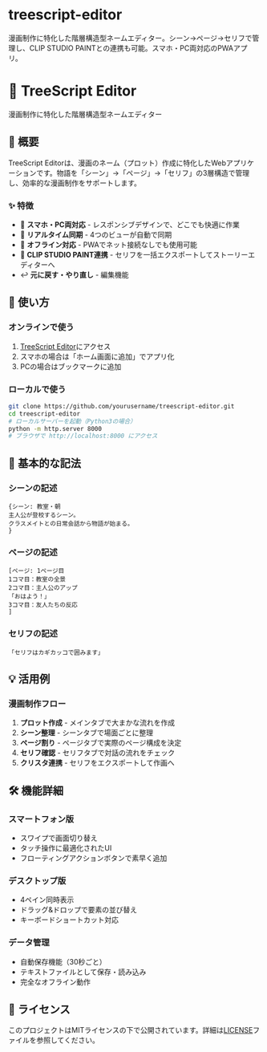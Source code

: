 # treescript-editor
漫画制作に特化した階層構造型ネームエディター。シーン→ページ→セリフで管理し、CLIP STUDIO PAINTとの連携も可能。スマホ・PC両対応のPWAアプリ。


# 📝 TreeScript Editor

漫画制作に特化した階層構造型ネームエディター


## 🎯 概要

TreeScript Editorは、漫画のネーム（プロット）作成に特化したWebアプリケーションです。物語を「シーン」→「ページ」→「セリフ」の3層構造で管理し、効率的な漫画制作をサポートします。

### ✨ 特徴

- 📱 **スマホ・PC両対応** - レスポンシブデザインで、どこでも快適に作業
- 🔄 **リアルタイム同期** - 4つのビューが自動で同期
- 💾 **オフライン対応** - PWAでネット接続なしでも使用可能
- 🎨 **CLIP STUDIO PAINT連携** - セリフを一括エクスポートしてストーリーエディターへ
- ↩️ **元に戻す・やり直し** - 編集機能

## 🚀 使い方

### オンラインで使う

1. [TreeScript Editor](https://yourusername.github.io/treescript-editor/)にアクセス
2. スマホの場合は「ホーム画面に追加」でアプリ化
3. PCの場合はブックマークに追加

### ローカルで使う

```bash
git clone https://github.com/yourusername/treescript-editor.git
cd treescript-editor
# ローカルサーバーを起動（Python3の場合）
python -m http.server 8000
# ブラウザで http://localhost:8000 にアクセス
```

## 📖 基本的な記法

### シーンの記述
```
{シーン: 教室・朝
主人公が登校するシーン。
クラスメイトとの日常会話から物語が始まる。
}
```

### ページの記述
```
[ページ: 1ページ目
1コマ目：教室の全景
2コマ目：主人公のアップ
「おはよう！」
3コマ目：友人たちの反応
]
```

### セリフの記述
```
「セリフはカギカッコで囲みます」
```

## 💡 活用例

### 漫画制作フロー

1. **プロット作成** - メインタブで大まかな流れを作成
2. **シーン整理** - シーンタブで場面ごとに整理
3. **ページ割り** - ページタブで実際のページ構成を決定
4. **セリフ確認** - セリフタブで対話の流れをチェック
5. **クリスタ連携** - セリフをエクスポートして作画へ

## 🛠️ 機能詳細

### スマートフォン版
- スワイプで画面切り替え
- タッチ操作に最適化されたUI
- フローティングアクションボタンで素早く追加

### デスクトップ版
- 4ペイン同時表示
- ドラッグ&ドロップで要素の並び替え
- キーボードショートカット対応

### データ管理
- 自動保存機能（30秒ごと）
- テキストファイルとして保存・読み込み
- 完全なオフライン動作


## 📝 ライセンス

このプロジェクトはMITライセンスの下で公開されています。詳細は[LICENSE](LICENSE)ファイルを参照してください。
